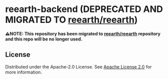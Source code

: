 # reearth-backend (DEPRECATED AND MIGRATED TO [reearth/reearth](https://github.com/reearth/reearth/blob/main/server))

**⚠️NOTE: This repository has been migrated to [reearth/reearth](https://github.com/reearth/reearth/blob/main/server) repository and this repo will be no longer used.**

## License

Distributed under the Apache-2.0 License. See [Apache License 2.0](LICENSE) for more information.
